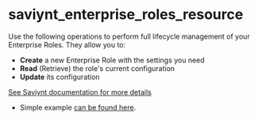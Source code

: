 # saviynt_enterprise_roles_resource

Use the following operations to perform full lifecycle management of your Enterprise Roles. They allow you to:

- **Create** a new Enterprise Role with the settings you need  
- **Read** (Retrieve) the role's current configuration  
- **Update** its configuration

[See Saviynt documentation for more details](https://saviynt-prod.zoominsoftware.io/bundle/EIC-Admin-25/page/Content/Chapter02-Identity-Repository/Creating-Roles.htm)

- Simple example [can be found here](./resource.tf).
